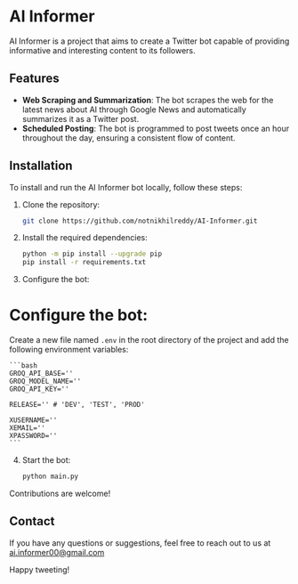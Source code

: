 # AI Informer

AI Informer is a project that aims to create a Twitter bot capable of providing informative and interesting content to its followers.

## Features

- **Web Scraping and Summarization**: The bot scrapes the web for the latest news about AI through Google News and automatically summarizes it as a Twitter post.
- **Scheduled Posting**: The bot is programmed to post tweets once an hour throughout the day, ensuring a consistent flow of content.

## Installation

To install and run the AI Informer bot locally, follow these steps:

1. Clone the repository:

    ```bash
    git clone https://github.com/notnikhilreddy/AI-Informer.git
    ```

2. Install the required dependencies:

    ```bash
    python -m pip install --upgrade pip
    pip install -r requirements.txt
    ```

3. Configure the bot:

# Configure the bot:
Create a new file named `.env` in the root directory of the project and add the following environment variables:

    ```bash
    GROQ_API_BASE=''
    GROQ_MODEL_NAME=''
    GROQ_API_KEY=''

    RELEASE='' # 'DEV', 'TEST', 'PROD'

    XUSERNAME=''
    XEMAIL=''
    XPASSWORD=''
    ```

4. Start the bot:

    ```bash
    python main.py
    ```

Contributions are welcome!

## Contact

If you have any questions or suggestions, feel free to reach out to us at ai.informer00@gmail.com

Happy tweeting!
